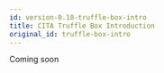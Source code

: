 ```yaml
---
id: version-0.18-truffle-box-intro
title: CITA Truffle Box Introduction
original_id: truffle-box-intro
---
```

Coming soon
